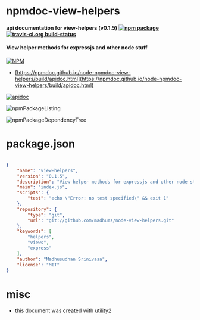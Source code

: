 # npmdoc-view-helpers

#### api documentation for  view-helpers (v0.1.5)  [![npm package](https://img.shields.io/npm/v/npmdoc-view-helpers.svg?style=flat-square)](https://www.npmjs.org/package/npmdoc-view-helpers) [![travis-ci.org build-status](https://api.travis-ci.org/npmdoc/node-npmdoc-view-helpers.svg)](https://travis-ci.org/npmdoc/node-npmdoc-view-helpers)

#### View helper methods for expressjs and other node stuff

[![NPM](https://nodei.co/npm/view-helpers.png?downloads=true&downloadRank=true&stars=true)](https://www.npmjs.com/package/view-helpers)

- [https://npmdoc.github.io/node-npmdoc-view-helpers/build/apidoc.html](https://npmdoc.github.io/node-npmdoc-view-helpers/build/apidoc.html)

[![apidoc](https://npmdoc.github.io/node-npmdoc-view-helpers/build/screenCapture.buildCi.browser.%252Ftmp%252Fbuild%252Fapidoc.html.png)](https://npmdoc.github.io/node-npmdoc-view-helpers/build/apidoc.html)

![npmPackageListing](https://npmdoc.github.io/node-npmdoc-view-helpers/build/screenCapture.npmPackageListing.svg)

![npmPackageDependencyTree](https://npmdoc.github.io/node-npmdoc-view-helpers/build/screenCapture.npmPackageDependencyTree.svg)



# package.json

```json

{
    "name": "view-helpers",
    "version": "0.1.5",
    "description": "View helper methods for expressjs and other node stuff",
    "main": "index.js",
    "scripts": {
        "test": "echo \"Error: no test specified\" && exit 1"
    },
    "repository": {
        "type": "git",
        "url": "git://github.com/madhums/node-view-helpers.git"
    },
    "keywords": [
        "helpers",
        "views",
        "express"
    ],
    "author": "Madhusudhan Srinivasa",
    "license": "MIT"
}
```



# misc
- this document was created with [utility2](https://github.com/kaizhu256/node-utility2)
